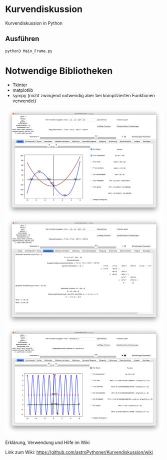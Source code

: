 # Kurvendiskussion
Kurvendiskussion in Python

## Ausführen
```
python3 Main_Frame.py
```

# Notwendige Bibliotheken
- Tkinter
- matplotlib
- sympy (nicht zwingend notwendig aber bei kompilzierten Funktionen verwendet)

![image not found](https://raw.githubusercontent.com/astroPythoner/Kurvendiskussion/master/screenshot1.png)
![](https://raw.githubusercontent.com/astroPythoner/Kurvendiskussion/master/screenshot2.png)
![](https://raw.githubusercontent.com/astroPythoner/Kurvendiskussion/master/screenshot3.png)

Erklärung, Verwendung und Hilfe im Wiki

Link zum Wiki: https://github.com/astroPythoner/Kurvendiskussion/wiki
